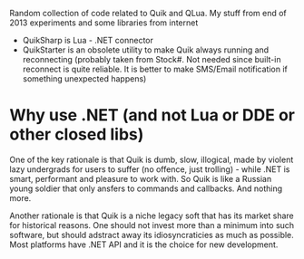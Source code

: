 Random collection of code related to Quik and QLua. My stuff from end of 2013 experiments and some libraries from internet

* QuikSharp is Lua - .NET connector
* QuikStarter is an obsolete utility to make Quik always running and reconnecting (probably taken from Stock#. Not needed since built-in reconnect is quite reliable. It is better to make SMS/Email notification if something unexpected happens)


Why use .NET (and not Lua or DDE or other closed libs)
=============
One of the key rationale is that Quik is dumb, slow, illogical, made by violent lazy
undergrads for users to suffer (no offence, just trolling) - while .NET is smart, performant and pleasure to work with. 
So Quik is like a Russian young soldier that only ansfers to commands and callbacks. 
And nothing more.

Another rationale is that Quik is a niche legacy soft that has its market share for 
historical reasons. One should not invest more than a minimum into such software, but 
should adstract away its idiosyncraticies as much as possible. Most platforms have .NET API
and it is the choice for new development.

